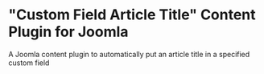# "Custom Field Article Title" Content Plugin for Joomla
A Joomla content plugin to automatically put an article title in a specified custom field
